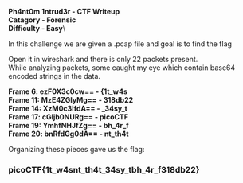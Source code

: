 **Ph4nt0m 1ntrud3r - CTF Writeup**\
**Catagory - Forensic**\
**Difficulty - Easy**\

In this challenge we are given a .pcap file and goal is to find the flag

Open it in wireshark and there is only 22 packets present.\
While analyzing packets, some caught my eye which contain base64 encoded strings in the data.

**Frame 6: ezF0X3c0cw== - {1t_w4s**\
**Frame 11: MzE4ZGIyMg== - 318db22**\
**Frame 14: XzM0c3lfdA== - _34sy_t**\
**Frame 17: cGljb0NURg== - picoCTF**\
**Frame 19: YmhfNHJfZg== - bh_4r_f**\
**Frame 20: bnRfdGg0dA== - nt_th4t**

Organizing these pieces gave us the flag:

### picoCTF{1t_w4snt_th4t_34sy_tbh_4r_f318db22}
